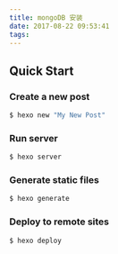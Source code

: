 ```yaml
---
title: mongoDB 安装
date: 2017-08-22 09:53:41
tags:
---
```


## Quick Start

### Create a new post

``` bash
$ hexo new "My New Post"
```


### Run server

``` bash
$ hexo server
```

### Generate static files

``` bash
$ hexo generate
```


### Deploy to remote sites

``` bash
$ hexo deploy
```



